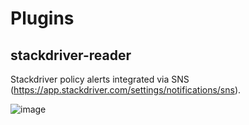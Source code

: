 # Plugins

## stackdriver-reader

Stackdriver policy alerts integrated via SNS (https://app.stackdriver.com/settings/notifications/sns).

![image](https://raw.githubusercontent.com/fsalum/slackbot-python/master/screenshot/stackdriver.png)
